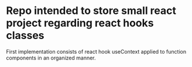 # Repo intended to store small react project regarding react hooks classes

First implementation consists of react hook useContext applied to function components in an organized manner.
